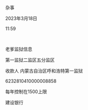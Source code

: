 杂事

2023年3月18日

11:59

 

老爹监狱信息

第一监狱二监区五分监区

收款人 内蒙古自治区呼和浩特第一监狱

6232810410000008858

每年控制在1500上限

建设银行

 
